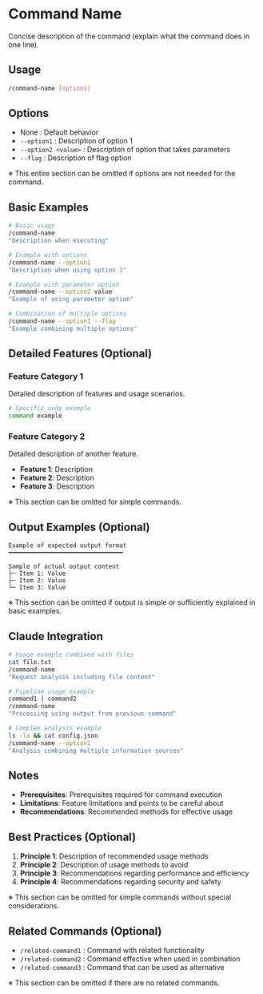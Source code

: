 # Command Name

Concise description of the command (explain what the command does in one line).

<!-- 
Notes when using template:
- Required sections: Title, Description, Usage, Basic Examples, Claude Integration, Notes
- Optional sections: Options, Detailed Features, Output Examples, Best Practices, Related Commands
- Use only necessary sections depending on command complexity
-->

## Usage

```bash
/command-name [options]
```

## Options

- None : Default behavior
- `--option1` : Description of option 1
- `--option2 <value>` : Description of option that takes parameters
- `--flag` : Description of flag option

※ This entire section can be omitted if options are not needed for the command.

## Basic Examples

```bash
# Basic usage
/command-name
"Description when executing"

# Example with options
/command-name --option1
"Description when using option 1"

# Example with parameter option
/command-name --option2 value
"Example of using parameter option"

# Combination of multiple options
/command-name --option1 --flag
"Example combining multiple options"
```

## Detailed Features (Optional)

### Feature Category 1

Detailed description of features and usage scenarios.

```bash
# Specific code example
command example
```

### Feature Category 2

Detailed description of another feature.

- **Feature 1**: Description
- **Feature 2**: Description
- **Feature 3**: Description

※ This section can be omitted for simple commands.

## Output Examples (Optional)

```text
Example of expected output format
━━━━━━━━━━━━━━━━━━━━━━━━━━━━━━━━

Sample of actual output content
├─ Item 1: Value
├─ Item 2: Value
└─ Item 3: Value
```

※ This section can be omitted if output is simple or sufficiently explained in basic examples.

## Claude Integration

```bash
# Usage example combined with files
cat file.txt
/command-name
"Request analysis including file content"

# Pipeline usage example
command1 | command2
/command-name
"Processing using output from previous command"

# Complex analysis example
ls -la && cat config.json
/command-name --option1
"Analysis combining multiple information sources"
```

## Notes

- **Prerequisites**: Prerequisites required for command execution
- **Limitations**: Feature limitations and points to be careful about
- **Recommendations**: Recommended methods for effective usage

## Best Practices (Optional)

1. **Principle 1**: Description of recommended usage methods
2. **Principle 2**: Description of usage methods to avoid
3. **Principle 3**: Recommendations regarding performance and efficiency
4. **Principle 4**: Recommendations regarding security and safety

※ This section can be omitted for simple commands without special considerations.

## Related Commands (Optional)

- `/related-command1` : Command with related functionality
- `/related-command2` : Command effective when used in combination
- `/related-command3` : Command that can be used as alternative

※ This section can be omitted if there are no related commands.
